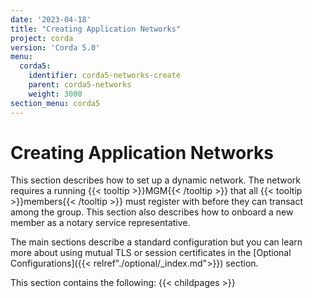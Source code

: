 ```yaml
---
date: '2023-04-18'
title: "Creating Application Networks"
project: corda
version: 'Corda 5.0'
menu:
  corda5:
    identifier: corda5-networks-create
    parent: corda5-networks
    weight: 3000
section_menu: corda5
---
```

# Creating Application Networks
This section describes how to set up a dynamic network. The network requires a running {{< tooltip >}}MGM{{< /tooltip >}} that all {{< tooltip >}}members{{< /tooltip >}} must register with before they can transact among the group. This section also describes how to onboard a new member as a notary service representative. 

The main sections describe a standard configuration but you can learn more about using mutual TLS or session certificates in the [Optional Configurations]({{< relref"./optional/_index.md">}}) section.
                     
This section contains the following:
{{< childpages >}}